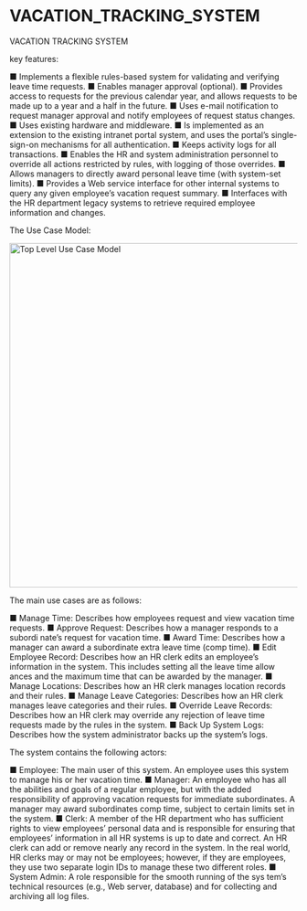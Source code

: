 # VACATION_TRACKING_SYSTEM
VACATION TRACKING SYSTEM

key features:
 
■ Implements a flexible rules-based system for validating and verifying leave 
time requests.
■ Enables manager approval (optional).
■ Provides access to requests for the previous calendar year, and allows 
requests to be made up to a year and a half in the future.
■ Uses e-mail notification to request manager approval and notify employees 
of request status changes.
■ Uses existing hardware and middleware.
■ Is implemented as an extension to the existing intranet portal system, and 
uses the portal’s single-sign-on mechanisms for all authentication.
■ Keeps activity logs for all transactions.
■ Enables the HR and system administration personnel to override all actions 
restricted by rules, with logging of those overrides.
■ Allows managers to directly award personal leave time (with system-set 
limits).
■ Provides a Web service interface for other internal systems to query any 
given employee’s vacation request summary.
■ Interfaces with the HR department legacy systems to retrieve required 
employee information and changes.

The Use Case Model:

<img width="603" alt="Top Level Use Case Model" src="https://github.com/user-attachments/assets/befcef6a-3e47-4b6c-8870-5689037856f5" />

The main use cases are as follows:
 
■ Manage Time: Describes how employees request and view vacation time 
requests.
■ Approve Request: Describes how a manager responds to a subordi
nate’s request for vacation time. 
■ Award Time: Describes how a manager can award a subordinate extra 
leave time (comp time).
■ Edit Employee Record: Describes how an HR clerk edits an employee’s 
information in the system. This includes setting all the leave time allow
ances and the maximum time that can be awarded by the manager.
■ Manage Locations: Describes how an HR clerk manages location 
records and their rules.
■ Manage Leave Categories: Describes how an HR clerk manages 
leave categories and their rules.
■ Override Leave Records: Describes how an HR clerk may override 
any rejection of leave time requests made by the rules in the system.
■ Back Up System Logs: Describes how the system administrator backs 
up the system’s logs.

The system contains the following actors:

■ Employee: The main user of this system. An employee uses this system to 
manage his or her vacation time. 
■ Manager: An employee who has all the abilities and goals of a regular 
employee, but with the added responsibility of approving vacation requests 
for immediate subordinates. A manager may award subordinates comp 
time, subject to certain limits set in the system.
■ Clerk: A member of the HR department who has sufficient rights to view 
employees’ personal data and is responsible for ensuring that employees’ 
information in all HR systems is up to date and correct. An HR clerk can 
add or remove nearly any record in the system. In the real world, HR clerks 
may or may not be employees; however, if they are employees, they use two 
separate login IDs to manage these two different roles.
■ System Admin: A role responsible for the smooth running of the sys
tem’s technical resources (e.g., Web server, database) and for collecting and 
archiving all log files.
